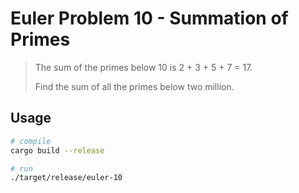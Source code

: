 # Euler Problem 10 - Summation of Primes

> The sum of the primes below 10 is 2 + 3 + 5 + 7 = 17.
> 
> Find the sum of all the primes below two million.


## Usage

```bash
# compile
cargo build --release

# run
./target/release/euler-10
```